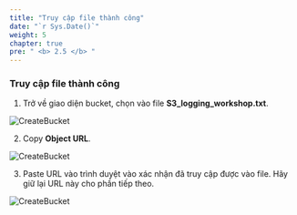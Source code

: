```yaml
---
title: "Truy cập file thành công"
date: "`r Sys.Date()`"
weight: 5
chapter: true
pre: " <b> 2.5 </b> "
---
```


### Truy cập file thành công

1. Trở về giao diện bucket, chọn vào file **S3_logging_workshop.txt**.

![CreateBucket](Workshop-1/images/2.prerequisite/36.png)

2. Copy **Object URL**.

![CreateBucket](Workshop-1/images/2.prerequisite/37.png)

3. Paste URL vào trình duyệt vào xác nhận đã truy cập được vào file. Hãy giữ lại URL này cho phần tiếp theo.

![CreateBucket](Workshop-1/images/2.prerequisite/38.png)
